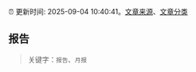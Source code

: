 :alarm_clock: 更新时间: 2025-09-04 10:40:41。[文章来源](/README.md)、[文章分类](/TAGS.md)

## 报告


> 关键字：`报告`、`月报`



